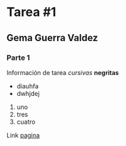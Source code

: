 # Tarea #1
## Gema Guerra Valdez
### Parte 1
Información de tarea
_cursivas_
**negritas**
- diauhfa
- dwhjdej
1. uno
2. tres
3. cuatro

Link [pagina](https://google.com)